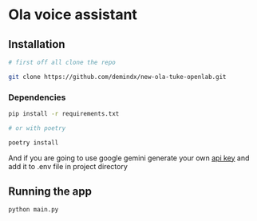 # Ola voice assistant


## Installation

```bash
# first off all clone the repo

git clone https://github.com/demindx/new-ola-tuke-openlab.git
```

### Dependencies
```bash
pip install -r requirements.txt

# or with poetry

poetry install
```

And if you are going to use google gemini generate your own [api key](https://aistudio.google.com/apikey)  and add it to .env file in project directory


## Running the app

```bash
python main.py
```

